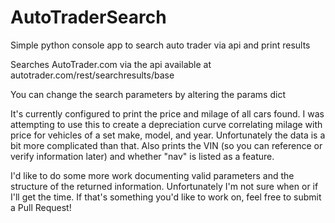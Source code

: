 # AutoTraderSearch
Simple python console app to search auto trader via api and print results

Searches AutoTrader.com via the api available at autotrader.com/rest/searchresults/base

You can change the search parameters by altering the params dict

It's currently configured to print the price and milage of all cars found. I was attempting to use this to create a depreciation curve correlating milage with price for vehicles of a set make, model, and year. Unfortunately the data is a bit more complicated than that. Also prints the VIN (so you can reference or verify information later) and whether "nav" is listed as a feature.

I'd like to do some more work documenting valid parameters and the structure of the returned information. Unfortunately I'm not sure when or if I'll get the time. If that's something you'd like to work on, feel free to submit a Pull Request!
